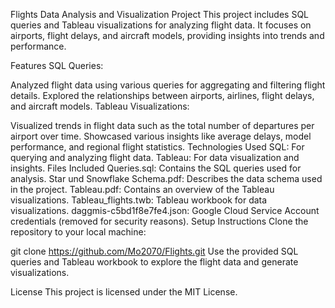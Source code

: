 Flights Data Analysis and Visualization Project
This project includes SQL queries and Tableau visualizations for analyzing flight data. It focuses on airports, flight delays, and aircraft models, providing insights into trends and performance.

Features
SQL Queries:

Analyzed flight data using various queries for aggregating and filtering flight details.
Explored the relationships between airports, airlines, flight delays, and aircraft models.
Tableau Visualizations:

Visualized trends in flight data such as the total number of departures per airport over time.
Showcased various insights like average delays, model performance, and regional flight statistics.
Technologies Used
SQL: For querying and analyzing flight data.
Tableau: For data visualization and insights.
Files Included
Queries.sql: Contains the SQL queries used for analysis.
Star und Snowflake Schema.pdf: Describes the data schema used in the project.
Tableau.pdf: Contains an overview of the Tableau visualizations.
Tableau_flights.twb: Tableau workbook for data visualizations.
daggmis-c5bd1f8e7fe4.json: Google Cloud Service Account credentials (removed for security reasons).
Setup Instructions
Clone the repository to your local machine:

git clone https://github.com/Mo2070/Flights.git
Use the provided SQL queries and Tableau workbook to explore the flight data and generate visualizations.

License
This project is licensed under the MIT License.
